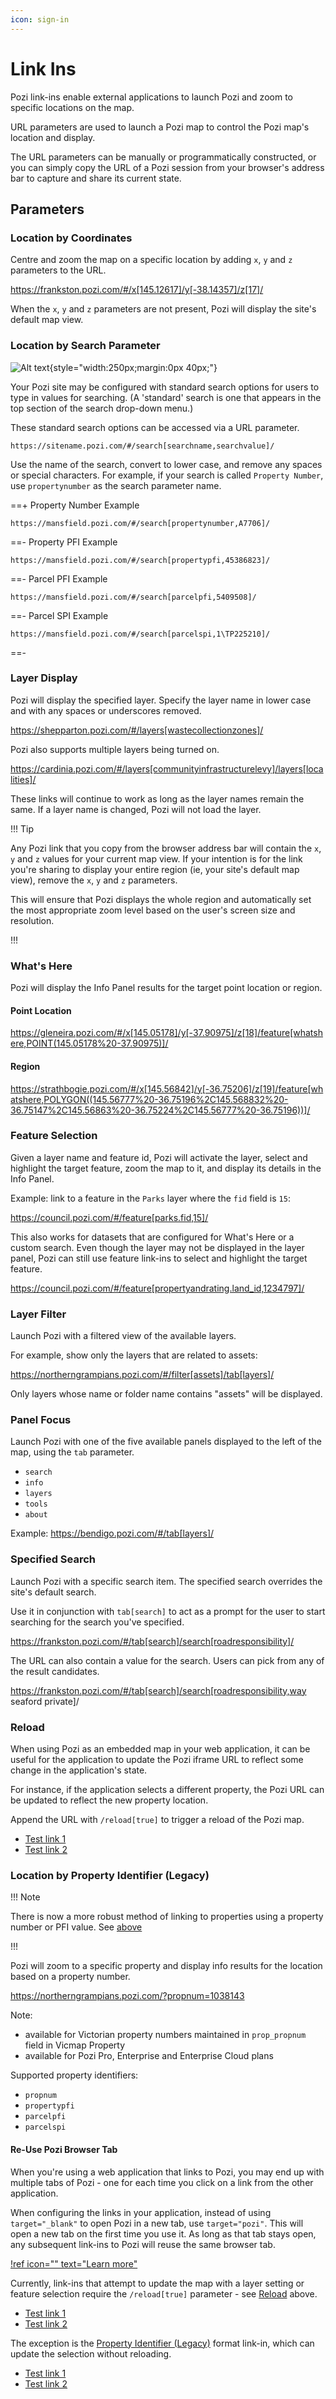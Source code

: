 ```yaml
---
icon: sign-in
---
```


# Link Ins

Pozi link-ins enable external applications to launch Pozi and zoom to specific locations on the map.

URL parameters are used to launch a Pozi map to control the Pozi map's location and display.

The URL parameters can be manually or programmatically constructed, or you can simply copy the URL of a Pozi session from your browser's address bar to capture and share its current state.

## Parameters

### Location by Coordinates

Centre and zoom the map on a specific location by adding `x`, `y` and `z` parameters to the URL.

https://frankston.pozi.com/#/x[145.12617]/y[-38.14357]/z[17]/

When the `x`, `y` and `z` parameters are not present, Pozi will display the site's default map view.

### Location by Search Parameter

![Alt text](img/search-options.png){style="width:250px;margin:0px 40px;"}

Your Pozi site may be configured with standard search options for users to type in values for searching. (A 'standard' search is one that appears in the top section of the search drop-down menu.)

These standard search options can be accessed via a URL parameter.

`https://sitename.pozi.com/#/search[searchname,searchvalue]/`

Use the name of the search, convert to lower case, and remove any spaces or special characters. For example, if your search is called `Property Number`, use `propertynumber` as the search parameter name.

==+ Property Number Example

`https://mansfield.pozi.com/#/search[propertynumber,A7706]/`

==- Property PFI Example

`https://mansfield.pozi.com/#/search[propertypfi,45386823]/`

==- Parcel PFI Example

`https://mansfield.pozi.com/#/search[parcelpfi,5409508]/`

==- Parcel SPI Example

`https://mansfield.pozi.com/#/search[parcelspi,1\TP225210]/`

==-

### Layer Display

Pozi will display the specified layer. Specify the layer name in lower case and with any spaces or underscores removed.

https://shepparton.pozi.com/#/layers[wastecollectionzones]/

Pozi also supports multiple layers being turned on.

https://cardinia.pozi.com/#/layers[communityinfrastructurelevy]/layers[localities]/

These links will continue to work as long as the layer names remain the same. If a layer name is changed, Pozi will not load the layer.

!!! Tip

Any Pozi link that you copy from the browser address bar will contain the `x`, `y` and `z` values for your current map view. If your intention is for the link you're sharing to display your entire region (ie, your site's default map view), remove the `x`, `y` and `z` parameters.

This will ensure that Pozi displays the whole region and automatically set the most appropriate zoom level based on the user's screen size and resolution.

!!!

### What's Here

Pozi will display the Info Panel results for the target point location or region.

#### Point Location

https://gleneira.pozi.com/#/x[145.05178]/y[-37.90975]/z[18]/feature[whatshere,POINT(145.05178%20-37.90975)]/

#### Region

https://strathbogie.pozi.com/#/x[145.56842]/y[-36.75206]/z[19]/feature[whatshere,POLYGON((145.56777%20-36.75196%2C145.568832%20-36.75147%2C145.56863%20-36.75224%2C145.56777%20-36.75196))]/

### Feature Selection

Given a layer name and feature id, Pozi will activate the layer, select and highlight the target feature, zoom the map to it, and display its details in the Info Panel.

Example: link to a feature in the `Parks` layer where the `fid` field is `15`:

https://council.pozi.com/#/feature[parks.fid,15]/

This also works for datasets that are configured for What's Here or a custom search. Even though the layer may not be displayed in the layer panel, Pozi can still use feature link-ins to select and highlight the target feature.

https://council.pozi.com/#/feature[propertyandrating.land_id,1234797]/

### Layer Filter

Launch Pozi with a filtered view of the available layers.

For example, show only the layers that are related to assets:

https://northerngrampians.pozi.com/#/filter[assets]/tab[layers]/

Only layers whose name or folder name contains "assets" will be displayed.

### Panel Focus

Launch Pozi with one of the five available panels displayed to the left of the map, using the `tab` parameter.

- `search`
- `info`
- `layers`
- `tools`
- `about`

Example: https://bendigo.pozi.com/#/tab[layers]/

### Specified Search

Launch Pozi with a specific search item. The specified search overrides the site's default search.

Use it in conjunction with `tab[search]` to act as a prompt for the user to start searching for the search you've specified.

https://frankston.pozi.com/#/tab[search]/search[roadresponsibility]/

The URL can also contain a value for the search. Users can pick from any of the result candidates.

https://frankston.pozi.com/#/tab[search]/search[roadresponsibility,way seaford private]/

### Reload

When using Pozi as an embedded map in your web application, it can be useful for the application to update the Pozi iframe URL to reflect some change in the application's state.

For instance, if the application selects a different property, the Pozi URL can be updated to reflect the new property location.

Append the URL with `/reload[true]` to trigger a reload of the Pozi map.

- <a href="https://council.pozi.com/#/feature[propertyandrating.land_id,1234797]/reload[true]/" target="pozi">Test link 1</a>
- <a href="https://council.pozi.com/#/feature[propertyandrating.land_id,1350515]/reload[true]/" target="pozi">Test link 2</a>

### Location by Property Identifier (Legacy)

!!! Note

There is now a more robust method of linking to properties using a property number or PFI value. See [above](#location-by-search-parameter)

!!!

Pozi will zoom to a specific property and display info results for the location based on a property number.

https://northerngrampians.pozi.com/?propnum=1038143

Note:

* available for Victorian property numbers maintained in `prop_propnum` field in Vicmap Property
* available for Pozi Pro, Enterprise and Enterprise Cloud plans

Supported property identifiers:

- `propnum`
- `propertypfi`
- `parcelpfi`
- `parcelspi`

#### Re-Use Pozi Browser Tab

When you're using a web application that links to Pozi, you may end up with multiple tabs of Pozi - one for each time you click on a link from the other application.

When configuring the links in your application, instead of using `target="_blank"` to open Pozi in a new tab, use `target="pozi"`. This will open a new tab on the first time you use it. As long as that tab stays open, any subsequent link-ins to Pozi will reuse the same browser tab.

[!ref icon="" text="Learn more"](https://superuser.com/questions/304285/i-want-a-hyperlink-to-open-a-browser-tab-then-all-subsequent-link-clicks-go-to)

Currently, link-ins that attempt to update the map with a layer setting or feature selection require the `/reload[true]` parameter - see [Reload](#reload) above.

- <a href="https://westwimmera.pozi.com/#/search[propertynumber,1018753]/reload[true]/" target="pozi">Test link 1</a>
- <a href="https://westwimmera.pozi.com/#/search[propertynumber,1018530]/reload[true]/" target="pozi">Test link 2</a>

The exception is the [Property Identifier (Legacy)](#location-by-property-identifier-legacy) format link-in, which can update the selection without reloading.

- <a href="https://westwimmera.pozi.com/?propnum=1018753" target="pozi">Test link 1</a>
- <a href="https://westwimmera.pozi.com/?propnum=1018530" target="pozi">Test link 2</a>
